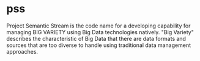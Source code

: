 # pss
Project Semantic Stream is the code name for a developing capability for managing BIG VARIETY using Big Data technologies natively. "Big Variety" describes the characteristic of Big Data that there are data formats and sources that are too diverse to handle using traditional data management approaches.